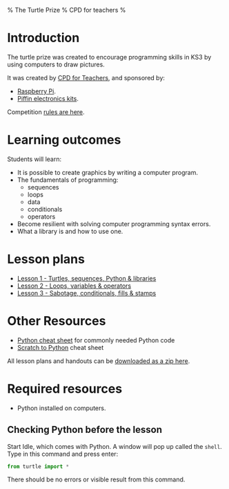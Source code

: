 % The Turtle Prize
% CPD for teachers
%

# Introduction

The turtle prize was created to encourage programming skills in KS3 by using computers to draw pictures.

It was created by [CPD for Teachers](http://cpdforteachers.com), and sponsored by:

* [Raspberry Pi](http://raspberrypi.org).
* [Piffin electronics kits](http://piffin.co.uk).

Competition [rules are here](rules.html).

# Learning outcomes

Students will learn:

* It is possible to create graphics by writing a computer program.
* The fundamentals of programming:
    * sequences
    * loops
    * data
    * conditionals
    * operators
* Become resilient with solving computer programming syntax errors.
* What a library is and how to use one.

# Lesson plans

* [Lesson 1 - Turtles, sequences, Python & libraries](lesson-1.html)
* [Lesson 2 - Loops, variables & operators](lesson-2.html)
* [Lesson 3 - Sabotage, conditionals, fills & stamps](lesson-3.html)

# Other Resources

* [Python cheat sheet](cheatsheet.html) for commonly needed Python code
* [Scratch to Python](http://bit.ly/scrpy) cheat sheet

All lesson plans and handouts can be [downloaded as a zip here](turtleprize-lessons.zip).

# Required resources

* Python installed on computers. 

## Checking Python before the lesson

Start Idle, which comes with Python. A window will pop up called the `shell`. Type in this command and press enter:

~~~ python
from turtle import *
~~~

There should be no errors or visible result from this command. 
